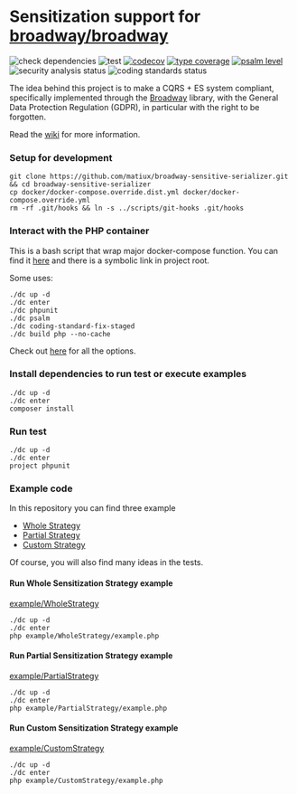 Sensitization support for [broadway/broadway](https://github.com/broadway/broadway)
===

![check dependencies](https://github.com/matiux/broadway-sensitive-serializer/actions/workflows/check-dependencies.yml/badge.svg)
![test](https://github.com/matiux/broadway-sensitive-serializer/actions/workflows/tests.yml/badge.svg)
[![codecov](https://codecov.io/gh/matiux/broadway-sensitive-serializer/branch/master/graph/badge.svg)](https://codecov.io/gh/matiux/broadway-sensitive-serializer)
[![type coverage](https://shepherd.dev/github/matiux/broadway-sensitive-serializer/coverage.svg)](https://shepherd.dev/github/matiux/broadway-sensitive-serializer)
[![psalm level](https://shepherd.dev/github/matiux/broadway-sensitive-serializer/level.svg)](https://shepherd.dev/github/matiux/broadway-sensitive-serializer)
![security analysis status](https://github.com/matiux/broadway-sensitive-serializer/actions/workflows/security-analysis.yml/badge.svg)
![coding standards status](https://github.com/matiux/broadway-sensitive-serializer/actions/workflows/coding-standards.yml/badge.svg)

The idea behind this project is to make a CQRS + ES system compliant, specifically implemented through
the [Broadway](https://github.com/broadway/broadway) library, with the General Data Protection Regulation (GDPR),
in particular with the right to be forgotten.

Read the [wiki](https://github.com/matiux/broadway-sensitive-serializer/wiki) for more information.

### Setup for development

```shell
git clone https://github.com/matiux/broadway-sensitive-serializer.git && cd broadway-sensitive-serializer
cp docker/docker-compose.override.dist.yml docker/docker-compose.override.yml
rm -rf .git/hooks && ln -s ../scripts/git-hooks .git/hooks
```

### Interact with the PHP container
This is a bash script that wrap major docker-compose function. You can find it [here](./docker/dc.sh) and there is a symbolic link in project root.

Some uses:
```shell
./dc up -d
./dc enter
./dc phpunit
./dc psalm
./dc coding-standard-fix-staged
./dc build php --no-cache
```
Check out [here](./docker/dc.sh) for all the options.

### Install dependencies to run test or execute examples
```shell
./dc up -d
./dc enter
composer install
```

### Run test
```shell
./dc up -d
./dc enter
project phpunit
```

### Example code
In this repository you can find three example

* [Whole Strategy](https://github.com/matiux/broadway-sensitive-serializer/wiki/%5BIT%5D-3.Moduli#whole-strategy)
* [Partial Strategy](https://github.com/matiux/broadway-sensitive-serializer/wiki/%5BIT%5D-3.Moduli#partial-strategy)
* [Custom Strategy](https://github.com/matiux/broadway-sensitive-serializer/wiki/%5BIT%5D-3.Moduli#custom-strategy)

Of course, you will also find many ideas in the tests.

#### Run Whole Sensitization Strategy example
[example/WholeStrategy](example/WholeStrategy)
```shell
./dc up -d
./dc enter
php example/WholeStrategy/example.php
```
#### Run Partial Sensitization Strategy example
[example/PartialStrategy](example/PartialStrategy)
```shell
./dc up -d
./dc enter
php example/PartialStrategy/example.php
```

#### Run Custom Sensitization Strategy example
[example/CustomStrategy](example/CustomStrategy)
```shell
./dc up -d
./dc enter
php example/CustomStrategy/example.php
```